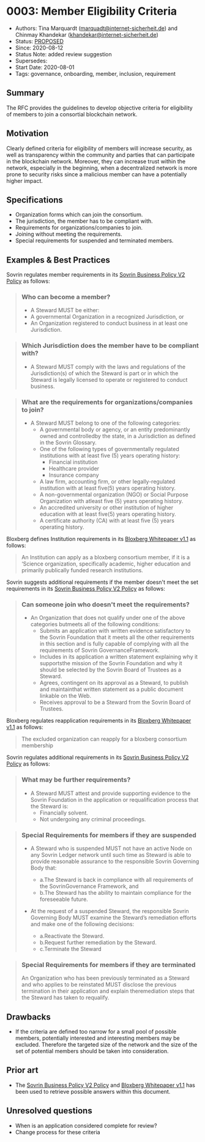 # 0003: Member Eligibility Criteria
- Authors: Tina Marquardt (marquadt@internet-sicherheit.de) and Chinmay Khandekar (khandekar@internet-sicherheit.de) 
- Status: [PROPOSED](/README.md#proposed)
- Since: 2020-08-12 
- Status Note: added review suggestion
- Supersedes:
- Start Date: 2020-08-01
- Tags: governance, onboarding, member, inclusion, requirement

## Summary

The RFC provides the guidelines to develop objective criteria for eligibility of members to join a consortial blockchain network.

## Motivation

Clearly defined criteria for eligibility of members will increase security, as well as transparency within the community and parties that can participate in the blockchain network.
Moreover, they can increase trust within the network, especially in the beginning, when a decentralized network is more prone to security risks since a malicious member can have a potentially higher impact.

## Specifications

* Organization forms which can join the consortium.
* The jurisdiction, the member has to be compliant with.
* Requirements for organizations/companies to join.
* Joining without meeting the requirements.
* Special requirements for suspended and terminated members.

## Examples & Best Practices

Sovrin regulates member requirements in its [Sovrin Business Policy V2 Policy](https://sovrin.org/wp-content/uploads/Sovrin-Steward-Business-Policies-V2.pdf) as follows:

> ### Who can become a member?
> *   A Steward MUST be either:
>   * A governmental Organization in a recognized Jurisdiction, or
>   * An Organization registered to conduct business in at least one Jurisdiction.

> ### Which Jurisdiction does the member have to be compliant with?
> * A Steward MUST comply with the laws and regulations of the Jurisdiction(s) of which the Steward is part or in which the Steward is legally licensed to operate or registered to conduct business.

> ### What are the requirements for organizations/companies to join?
> * A Steward MUST belong to one of the following categories:
>   * A governmental body or agency, or an entity predominantly owned and controlledby the state, in a Jurisdiction as defined in the Sovrin Glossary.
>   * One of the following types of governmentally regulated institutions with at least five (5) years operating history:
>      * Financial institution
>      * Healthcare provider
>      * Insurance company
>   * A law firm, accounting firm, or other legally-regulated institution with at least five(5) years operating history.
>   * A non-governmental organization (NGO) or Social Purpose Organization with atleast five (5) years operating history.
>   * An accredited university or other institution of higher education with at least five(5) years operating history.
>   * A certificate authority (CA) with at least five (5) years operating history.

Bloxberg defines Institution requirements in its [Bloxberg Whitepaper v1.1](https://bloxberg.org/wp-content/uploads/2020/02/bloxberg_whitepaper_1.1.pdf) as follows:

> An Institution can apply as a bloxberg consortium member, if it is a ‘Science organization, specifically academic, higher education and primarily publically funded research institutions.

Sovrin suggests additional requirements if the member doesn't meet the set requirements in its [Sovrin Business Policy V2 Policy](https://sovrin.org/wp-content/uploads/Sovrin-Steward-Business-Policies-V2.pdf) as follows:

> ### Can someone join who doesn't meet the requirements?
>   * An Organization that does not qualify under one of the above categories butmeets all of the following conditions:
>       * Submits an application with written evidence satisfactory to the Sovrin Foundation that it meets all the other requirements in this section and is fully capable of complying with all the requirements of Sovrin GovernanceFramework.
>       * Includes in its application a written statement explaining why it supportsthe mission of the Sovrin Foundation and why it should be selected by the Sovrin Board of Trustees as a Steward.
>       * Agrees, contingent on its approval as a Steward, to publish and maintainthat written statement as a public document linkable on the Web.
>       * Receives approval to be a Steward from the Sovrin Board of Trustees.

Bloxberg regulates reapplication requirements in its [Bloxberg Whitepaper v1.1](https://bloxberg.org/wp-content/uploads/2020/02/bloxberg_whitepaper_1.1.pdf) as follows:
> The excluded organization can reapply for a bloxberg consortium membership

Sovrin regulates additional requirements in its [Sovrin Business Policy V2 Policy](https://sovrin.org/wp-content/uploads/Sovrin-Steward-Business-Policies-V2.pdf) as follows:

> ### What may be further requirements?
> * A Steward MUST attest and provide supporting evidence to the Sovrin Foundation in the application or requalification process that the Steward is:
>   * Financially solvent.
>   * Not undergoing any criminal proceedings.

> ### Special Requirements for members if they are suspended
> * A Steward who is suspended MUST not have an active Node on any Sovrin Ledger network until such time as Steward is able to provide reasonable assurance to the responsible Sovrin Governing Body that:
>   * a.The Steward is back in compliance with all requirements of the SovrinGovernance Framework, and
>   * b.The Steward has the ability to maintain compliance for the foreseeable future.
>
>  * At the request of a suspended Steward, the responsible Sovrin Governing Body MUST examine the Steward’s remediation efforts and make one of the following decisions:
>    * a.Reactivate the Steward.
>    * b.Request further remediation by the Steward.
>    * c.Terminate the Steward

> ### Special Requirements for members if they are terminated
>  An Organization who has been previously terminated as a Steward and who applies to be reinstated MUST disclose the previous termination in their application and explain theremediation steps that the Steward has taken to requalify.

## Drawbacks 

* If the criteria are defined too narrow for a small pool of possible members, potentially interested and interesting members may be excluded. 
Therefore the targeted size of the network and the size of the set of potential members should be taken into consideration.

## Prior art

* The [Sovrin Business Policy V2 Policy](https://sovrin.org/wp-content/uploads/Sovrin-Steward-Business-Policies-V2.pdf) and [Bloxberg Whitepaper v1.1](https://bloxberg.org/wp-content/uploads/2020/02/bloxberg_whitepaper_1.1.pdf) has been used to retrieve possible answers within this document. 

## Unresolved questions

* When is an application considered complete for review?
* Change process for these criteria
